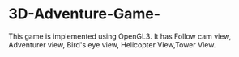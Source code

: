 # 3D-Adventure-Game-
This game is implemented using OpenGL3.
It has Follow cam view, Adventurer view, Bird's eye view, Helicopter View,Tower View. 
